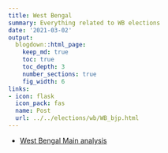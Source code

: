 ```yaml
---
title: West Bengal
summary: Everything related to WB elections
date: '2021-03-02'
output:
  blogdown::html_page:
    keep_md: true
    toc: true
    toc_depth: 3
    number_sections: true
    fig_width: 6
links:
- icon: flask
  icon_pack: fas
  name: Post
  url: ../../elections/wb/WB_bjp.html
---
```



- [West Bengal Main analysis](../../elections/wb/WB_bjp.html)
